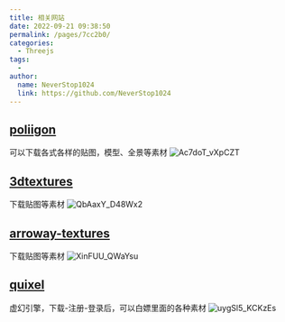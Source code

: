 ```yaml
---
title: 相关网站
date: 2022-09-21 09:38:50
permalink: /pages/7cc2b0/
categories:
  - Threejs
tags:
  - 
author: 
  name: NeverStop1024
  link: https://github.com/NeverStop1024
---
```

## [poliigon](https://www.poliigon.com/)
可以下载各式各样的贴图，模型、全景等素材
![Ac7doT_vXpCZT](https://cdn.jsdelivr.net/gh/NeverStop1024/images-store@main/blog/Ac7doT_vXpCZT.png)
## [3dtextures](https://3dtextures.me/) 
下载贴图等素材
![QbAaxY_D48Wx2](https://cdn.jsdelivr.net/gh/NeverStop1024/images-store@main/blog/QbAaxY_D48Wx2.png)
## [arroway-textures](https://www.arroway-textures.ch/) 
下载贴图等素材
![XinFUU_QWaYsu](https://cdn.jsdelivr.net/gh/NeverStop1024/images-store@main/blog/XinFUU_QWaYsu.png)
## [quixel](https://quixel.com/)
虚幻引擎，下载-注册-登录后，可以白嫖里面的各种素材
![uygSl5_KCKzEs](https://cdn.jsdelivr.net/gh/NeverStop1024/images-store@main/blog/uygSl5_KCKzEs.jpg)